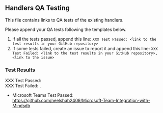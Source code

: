 ## Handlers QA Testing

This file contains links to QA tests of the existing handlers.

Please append your QA tests following the templates below.

1. If all the tests passed, append this line: `XXX Test Passed: <link to the test results in your GitHub repository>`
2. If some tests failed, create an issue to report it and append this line: `XXX Test Failed: <link to the test results in your GitHub repository>, <link to the issue>`

### Test Results

XXX Test Passed: <link to the test results in your GitHub repository>
</br>
XXX Test Failed: <link to the test results in your GitHub repository>, <link to the issue>
</br>



- Microsoft Teams Test Passed: https://github.com/neelshah2409/Microsoft-Team-Integration-with-Mindsdb

